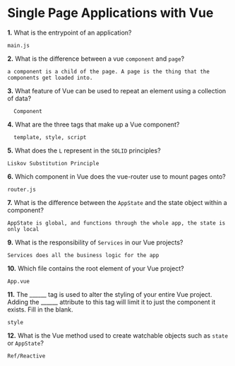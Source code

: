 # Single Page Applications with Vue

**1.** What is the entrypoint of an application?
<!-- enter you answer in the space below -->
```
main.js
```
**2.** What is the difference between a vue `component` and `page`?
<!-- enter you answer in the space below -->
```
a component is a child of the page. A page is the thing that the components get loaded into.
```
**3.** What feature of Vue can be used to repeat an element using a collection of data?
<!-- enter you answer in the space below -->
```
  Component
```
**4.** What are the three tags that make up a Vue component?
<!-- enter you answer in the space below -->
```
  template, style, script
```
**5.** What does the `L` represent in the `SOLID` principles?
<!-- enter you answer in the space below -->
```
Liskov Substitution Principle
```
**6.** Which component in Vue does the vue-router use to mount pages onto?
<!-- enter you answer in the space below -->
```
router.js
```
**7.** What is the difference between the `AppState` and the state object within a component?
<!-- enter you answer in the space below -->
```
AppState is global, and functions through the whole app, the state is only local
```
**9.** What is the responsibility of `Services` in our Vue projects?
<!-- enter you answer in the space below -->
```
Services does all the business logic for the app
```
**10.** Which file contains the root element of your Vue project?
<!-- enter you answer in the space below -->
```
App.vue
```
**11.** The ______ tag is used to alter the styling of your entire Vue project.  Adding the ______ attribute to this tag will limit it to just the component it exists.  Fill in the blank.
<!-- enter you answer in the space below -->
```
style
```
**12.** What is the Vue method used to create watchable objects such as `state` or `AppState`?
<!-- enter you answer in the space below -->
```
Ref/Reactive
```